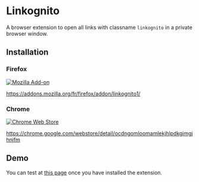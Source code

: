 # Linkognito

A browser extension to open all links with classname `linkognito` in a private
browser window.

## Installation

### Firefox

[![Mozilla Add-on](https://img.shields.io/amo/v/linkognito1.svg)](https://addons.mozilla.org/firefox/addon/linkognito1/)

https://addons.mozilla.org/fr/firefox/addon/linkognito1/

### Chrome

[![Chrome Web Store](https://img.shields.io/chrome-web-store/v/ocdngomloomamlekjhlpdkgimgjhnjfm.svg)](https://chrome.google.com/webstore/detail/linkognito/ocdngomloomamlekjhlpdkgimgjhnjfm)

https://chrome.google.com/webstore/detail/ocdngomloomamlekjhlpdkgimgjhnjfm

## Demo

You can test at [this page](https://rawgit.com/Gandi/linkognito/master/demo.html) once you have installed the extension.

